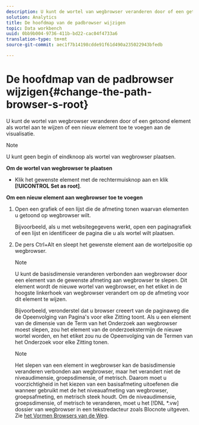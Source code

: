 ```yaml
---
description: U kunt de wortel van wegbrowser veranderen door of een getoond element als wortel aan te wijzen of een nieuw element toe te voegen aan de visualisatie.
solution: Analytics
title: De hoofdmap van de padbrowser wijzigen
topic: Data workbench
uuid: 0bb9b004-9736-411b-bd22-cac04f4733a6
translation-type: tm+mt
source-git-commit: aec1f7b14198cdde91f61d490a235022943bfedb

---
```



# De hoofdmap van de padbrowser wijzigen{#change-the-path-browser-s-root}

U kunt de wortel van wegbrowser veranderen door of een getoond element als wortel aan te wijzen of een nieuw element toe te voegen aan de visualisatie.

>[!NOTE]
>
>U kunt geen begin of eindknoop als wortel van wegbrowser plaatsen.

**Om de wortel van wegbrowser te plaatsen**

* Klik het gewenste element met de rechtermuisknop aan en klik **[!UICONTROL Set as root]**.

**Om een nieuw element aan wegbrowser toe te voegen**

1. Open een grafiek of een lijst die de afmeting tonen waarvan elementen u getoond op wegbrowser wilt.

   Bijvoorbeeld, als u met websitegegevens werkt, open een paginagrafiek of een lijst en identificeer de pagina die u als wortel wilt plaatsen.

1. De pers Ctrl+Alt en sleept het gewenste element aan de wortelpositie op wegbrowser.

   >[!NOTE]
   >
   >U kunt de basisdimensie veranderen verbonden aan wegbrowser door een element van de gewenste afmeting aan wegbrowser te slepen. Dit element wordt de nieuwe wortel van wegbrowser, en het etiket in de hoogste linkerhoek van wegbrowser verandert om op de afmeting voor dit element te wijzen.

   Bijvoorbeeld, veronderstel dat u browser creeert van de paginaweg die de Opeenvolging van Pagina&#39;s voor elke Zitting toont. Als u een element van de dimensie van de Term van het Onderzoek aan wegbrowser moest slepen, zou het element van de onderzoekstermijn de nieuwe wortel worden, en het etiket zou nu de Opeenvolging van de Termen van het Onderzoek voor elke Zitting tonen.

   >[!NOTE]
   >
   >Het slepen van een element in wegbrowser kan de basisdimensie veranderen verbonden aan wegbrowser, maar het verandert niet de niveaudimensie, groepsdimensie, of metrisch. Daarom moet u voorzichtigheid in het kiezen van een basisafmeting uitoefenen die wanneer gebruikt met de het niveauafmeting van wegbrowser, groepsafmeting, en metrisch steek houdt. Om de niveaudimensie, groepsdimensie, of metrisch te veranderen, moet u het [!DNL *.vw] dossier van wegbrowser in een tekstredacteur zoals Blocnote uitgeven. Zie [het Vormen Browsers van de Weg](../../../../home/c-get-started/c-intf-anlys-ftrs/t-config-path-brwsr.md#task-bbb3ddaa140a414f984b697c2b8202a3).


